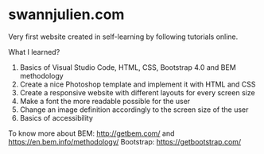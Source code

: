 # swannjulien.com
Very first website created in self-learning by following tutorials online.

What I learned?

1. Basics of Visual Studio Code, HTML, CSS, Bootstrap 4.0 and BEM methodology
2. Create a nice Photoshop template and implement it with HTML and CSS
3. Create a responsive website with different layouts for every screen size
4. Make a font the more readable possible for the user 
5. Change an image definition accordingly to the screen size of the user
6. Basics of accessibility

To know more about BEM: http://getbem.com/ and https://en.bem.info/methodology/
Bootstrap: https://getbootstrap.com/
